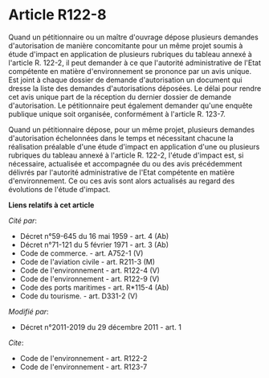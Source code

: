 # Article R122-8

Quand un pétitionnaire ou un maître d'ouvrage dépose plusieurs demandes d'autorisation de manière concomitante pour un même
projet soumis à étude d'impact en application de plusieurs rubriques du tableau annexé à l'article R. 122-2, il peut demander
à ce que l'autorité administrative de l'Etat compétente en matière d'environnement se prononce par un avis unique. Est joint
à chaque dossier de demande d'autorisation un document qui dresse la liste des demandes d'autorisations déposées. Le délai
pour rendre cet avis unique part de la réception du dernier dossier de demande d'autorisation. Le pétitionnaire peut
également demander qu'une enquête publique unique soit organisée, conformément à l'article R. 123-7. 

Quand un pétitionnaire dépose, pour un même projet, plusieurs demandes d'autorisation échelonnées dans le temps et
nécessitant chacune la réalisation préalable d'une étude d'impact en application d'une ou plusieurs rubriques du tableau
annexé à l'article R. 122-2, l'étude d'impact est, si nécessaire, actualisée et accompagnée du ou des avis précédemment
délivrés par l'autorité administrative de l'Etat compétente en matière d'environnement. Ce ou ces avis sont alors actualisés
au regard des évolutions de l'étude d'impact.

**Liens relatifs à cet article**

_Cité par_:

  - Décret n°59-645 du 16 mai 1959 - art. 4 (Ab)
  - Décret n°71-121 du 5 février 1971 - art. 3 (Ab)
  - Code de commerce. - art. A752-1 (V)
  - Code de l'aviation civile - art. R211-3 (M)
  - Code de l'environnement - art. R122-4 (V)
  - Code de l'environnement - art. R122-9 (V)
  - Code des ports maritimes - art. R*115-4 (Ab)
  - Code du tourisme. - art. D331-2 (V)

_Modifié par_:

  - Décret n°2011-2019 du 29 décembre 2011 - art. 1

_Cite_:

  - Code de l'environnement - art. R122-2
  - Code de l'environnement - art. R123-7

